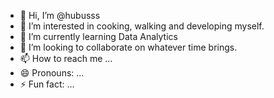 - 👋 Hi, I’m @hubusss
- 👀 I’m interested in cooking, walking and developing myself.
- 🌱 I’m currently learning Data Analytics
- 💞️ I’m looking to collaborate on whatever time brings.
- 📫 How to reach me ...
- 😄 Pronouns: ...
- ⚡ Fun fact: ...

<!---
hubusss/hubusss is a ✨ special ✨ repository because its `README.md` (this file) appears on your GitHub profile.
You can click the Preview link to take a look at your changes.
--->
